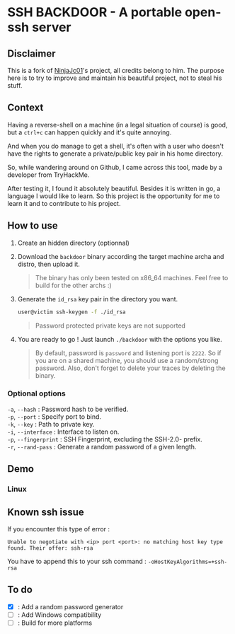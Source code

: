 # SSH BACKDOOR - A portable open-ssh server

## Disclaimer

This is a fork of [NinjaJc01](https://github.com/NinjaJc01/ssh-backdoor)'s project, all credits belong to him. 
The purpose here is to try to improve and maintain his beautiful project, not to steal his stuff.

## Context

Having a reverse-shell on a machine (in a legal situation of course) is good, but a `ctrl+c` can happen quickly and it's quite annoying.

And when you do manage to get a shell, it's often with a user who doesn't have the rights to generate a private/public key pair in his home directory.

So, while wandering around on Github, I came across this tool, made by a developer from TryHackMe.

After testing it, I found it absolutely beautiful.
Besides it is written in go, a language I would like to learn.
So this project is the opportunity for me to learn it and to contribute to his project.

## How to use

1. Create an hidden directory (optionnal)
2. Download the `backdoor` binary according the target machine archa and distro, then upload it.
    >The binary has only been tested on x86_64 machines. Feel free to build for the other archs :)

3. Generate the `id_rsa` key pair in the directory you want.
    ```bash
    user@victim ssh-keygen -f ./id_rsa
    ```
    > Password protected private keys are not supported
4. You are ready to go ! Just launch `./backdoor` with the options you like.
    >By default, password is `password` and listening port is `2222`.
    >So if you are on a shared machine, you should use a random/strong password.
    >Also, don't forget to delete your traces by deleting the binary.

### Optional options

`-a`, `--hash` : Password hash to be verified.\
`-p`, `--port` : Specify port to bind.\
`-k`, `--key` : Path to private key.\
`-i`, `--interface` : Interface to listen on.\
`-p`, `--fingerprint` : SSH Fingerprint, excluding the SSH-2.0- prefix.\
`-r`, `--rand-pass` : Generate a random password of a given length.

## Demo

### Linux


## Known ssh issue

If you encounter this type of error : 
```
Unable to negotiate with <ip> port <port>: no matching host key type found. Their offer: ssh-rsa
```

You have to append this to your ssh command : `-oHostKeyAlgorithms=+ssh-rsa`

## To do

- [x] : Add a random password generator
- [ ] : Add Windows compatibility
- [ ] : Build for more platforms